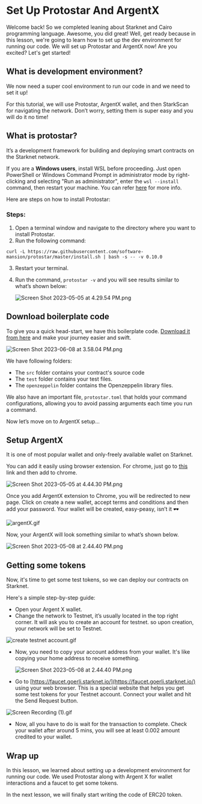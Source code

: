 # Set Up Protostar And ArgentX

Welcome back!  So we completed leaning about Starknet and Cairo programming language. Awesome, you did great! Well, get ready because in this lesson, we're going to learn how to set up the dev environment for running our code. We will set up Protostar and ArgentX now! Are you excited? Let's get started!

## What is development environment?

We now need a super cool environment to run our code in and we need to set it up!

For this tutorial, we will use Protostar, ArgentX wallet, and then StarkScan for navigating the network. Don’t worry, setting them is super easy and you will do it no time!

## What is protostar?

It’s a development framework for building and deploying smart contracts on the Starknet network.

If you are a **Windows users**,  install WSL before proceeding. Just open PowerShell or Windows Command Prompt in administrator mode by right-clicking and selecting "Run as administrator", enter the `wsl --install` command, then restart your machine. You can refer [here](https://learn.microsoft.com/en-us/windows/wsl/install) for more info.

Here are steps on how to install Protostar:

### Steps:

1. Open a terminal window and navigate to the directory where you want to install Protostar.
2. Run the following command:

```
curl -L https://raw.githubusercontent.com/software-mansion/protostar/master/install.sh | bash -s -- -v 0.10.0
```

3. Restart your terminal.
4. Run the command, `protostar -v` and you will see results similar to what’s shown below:
    
    ![Screen Shot 2023-05-05 at 4.29.54 PM.png](https://github.com/0xmetaschool/Learning-Projects/raw/main/Code%20an%20ERC-20%20token%20in%20Cairo%20on%20Starknet%20Blockchain/2.%20Setting%20up%20the%20Development%20Environment/Set%20Up%20Protostar%20And%20ArgentX%20ef2934af5df64d39871f246bcba637d1/Screen_Shot_2023-05-05_at_4.29.54_PM.png)
    

## Download boilerplate code

To give you a quick head-start, we have this boilerplate code. [Download it from here](https://github.com/0xmetaschool/erc20-starknet-cairo-boilerplate) and make your journey easier and swift.  

![Screen Shot 2023-06-08 at 3.58.04 PM.png](https://github.com/0xmetaschool/Learning-Projects/raw/main/Code%20an%20ERC-20%20token%20in%20Cairo%20on%20Starknet%20Blockchain/2.%20Setting%20up%20the%20Development%20Environment/Set%20Up%20Protostar%20And%20ArgentX%20ef2934af5df64d39871f246bcba637d1/Screen_Shot_2023-06-08_at_3.58.04_PM.png)

We have following folders:

- The `src` folder contains your contract's source code
- The `test` folder contains your test files.
- The `openzeppelin` folder contains the Openzeppelin library files.

We also have an important file, `protostar.toml` that holds your command configurations, allowing you to avoid passing arguments each time you run a command.

Now let’s move on to ArgentX setup…

## Setup ArgentX

It is one of most popular wallet and only-freely available wallet on Starknet.

You can add it easily using browser extension. For chrome, just go to [this](https://chrome.google.com/webstore/detail/argent-x/dlcobpjiigpikoobohmabehhmhfoodbb/related) link and then add to chrome.

![Screen Shot 2023-05-05 at 4.44.30 PM.png](https://github.com/0xmetaschool/Learning-Projects/raw/main/Code%20an%20ERC-20%20token%20in%20Cairo%20on%20Starknet%20Blockchain/2.%20Setting%20up%20the%20Development%20Environment/Set%20Up%20Protostar%20And%20ArgentX%20ef2934af5df64d39871f246bcba637d1/Screen_Shot_2023-05-05_at_4.44.30_PM.png)

Once you add ArgentX extension to Chrome, you will be redirected to new page. Click on create a new wallet, accept terms and conditions and then add your password. Your wallet will be created, easy-peasy, isn’t it 🕶️

![argentX.gif](https://github.com/0xmetaschool/Learning-Projects/raw/main/Code%20an%20ERC-20%20token%20in%20Cairo%20on%20Starknet%20Blockchain/2.%20Setting%20up%20the%20Development%20Environment/Set%20Up%20Protostar%20And%20ArgentX%20ef2934af5df64d39871f246bcba637d1/argentX.gif)

Now, your ArgentX will look something similar to what’s shown below. 

![Screen Shot 2023-05-08 at 2.44.40 PM.png](https://github.com/0xmetaschool/Learning-Projects/raw/main/Code%20an%20ERC-20%20token%20in%20Cairo%20on%20Starknet%20Blockchain/2.%20Setting%20up%20the%20Development%20Environment/Set%20Up%20Protostar%20And%20ArgentX%20ef2934af5df64d39871f246bcba637d1/Screen_Shot_2023-05-08_at_2.44.40_PM.png)

## Getting some tokens

Now, it's time to get some test tokens, so we can deploy our contracts on Starknet.

Here's a simple step-by-step guide:

- Open your Argent X wallet.
- Change the network to Testnet, it’s usually located in the top right corner. It will ask you to create an account for testnet. so upon creation, your network will be set to Testnet.

![create testnet account.gif](https://github.com/0xmetaschool/Learning-Projects/raw/main/Code%20an%20ERC-20%20token%20in%20Cairo%20on%20Starknet%20Blockchain/2.%20Setting%20up%20the%20Development%20Environment/Set%20Up%20Protostar%20And%20ArgentX%20ef2934af5df64d39871f246bcba637d1/create_testnet_account.gif)

- Now, you need to copy your account address from your wallet. It's like copying your home address to receive something.
    
    ![Screen Shot 2023-05-08 at 2.44.40 PM.png](https://github.com/0xmetaschool/Learning-Projects/raw/main/Code%20an%20ERC-20%20token%20in%20Cairo%20on%20Starknet%20Blockchain/2.%20Setting%20up%20the%20Development%20Environment/Set%20Up%20Protostar%20And%20ArgentX%20ef2934af5df64d39871f246bcba637d1/Screen_Shot_2023-05-08_at_2.44.40_PM.png)
    
- Go to [https://faucet.goerli.starknet.io/](https://faucet.goerli.starknet.io/) using your web browser. This is a special website that helps you get some test tokens for your Testnet account. Connect your wallet and hit the Send Request button.

![Screen Recording (1).gif](https://github.com/0xmetaschool/Learning-Projects/raw/main/Code%20an%20ERC-20%20token%20in%20Cairo%20on%20Starknet%20Blockchain/2.%20Setting%20up%20the%20Development%20Environment/Set%20Up%20Protostar%20And%20ArgentX%20ef2934af5df64d39871f246bcba637d1/Screen_Recording_(1).gif)

- Now, all you have to do is wait for the transaction to complete. Check your wallet after around 5 mins, you will see at least 0.002 amount credited to your wallet.

## Wrap up

In this lesson, we learned about setting up a development environment for running our code. We used Protostar along with Argent X for wallet interactions and a faucet to get some tokens.

In the next lesson, we will finally start writing the code of ERC20 token.
